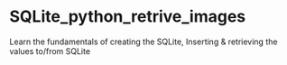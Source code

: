 # SQLite_python_retrive_images
Learn the fundamentals of creating the SQLite, Inserting &amp; retrieving the values to/from SQLite
